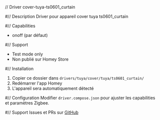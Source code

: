// Driver cover-tuya-ts0601_curtain

#// Description
Driver pour appareil cover tuya ts0601_curtain

#// Capabilities
- onoff (par défaut)

#// Support
- Test mode only
- Non publié sur Homey Store

#// Installation
1. Copier ce dossier dans `drivers/tuya/cover/tuya/ts0601_curtain/`
2. Redémarrer l'app Homey
3. L'appareil sera automatiquement détecté

#// Configuration
Modifier `driver.compose.json` pour ajuster les capabilities et paramètres Zigbee.

#// Support
Issues et PRs sur [GitHub](https://github.com/dlnraja/com.tuya.zigbee)
